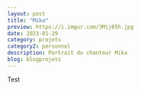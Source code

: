 ```yaml
---
layout: post
title: "Mika"
preview: https://i.imgur.com/3Mij65h.jpg
date: 2023-01-29
category: projets 
category2: personnel
description: Portrait du chanteur Mika
blog: blogprojets
---
```


Test
